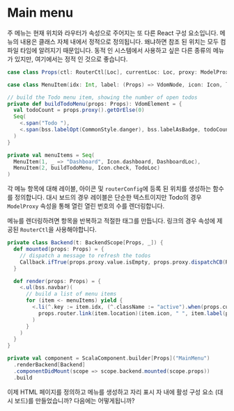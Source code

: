 # Main menu

주 메뉴는 현재 위치와 라우터가 속성으로 주어지는 또 다른 React 구성 요소입니다. 메뉴의 내용은 클래스 자체 내에서 정적으로 정의됩니다. 왜냐하면 참조 된 위치는 모두 컴파일 타임에 알려지기 때문입니다. 동적 인 시스템에서 사용하고 싶은 다른 종류의 메뉴가 있지만, 여기에서는 정적 인 것으로 좋습니다.

```scala
case class Props(ctl: RouterCtl[Loc], currentLoc: Loc, proxy: ModelProxy[Option[Int]])

case class MenuItem(idx: Int, label: (Props) => VdomNode, icon: Icon, location: Loc)

// build the Todo menu item, showing the number of open todos
private def buildTodoMenu(props: Props): VdomElement = {
  val todoCount = props.proxy().getOrElse(0)
  Seq(
    <.span("Todo "),
    <.span(bss.labelOpt(CommonStyle.danger), bss.labelAsBadge, todoCount).when(todoCount > 0)
  )
}

private val menuItems = Seq(
  MenuItem(1, _ => "Dashboard", Icon.dashboard, DashboardLoc),
  MenuItem(2, buildTodoMenu, Icon.check, TodoLoc)
)
```

각 메뉴 항목에 대해 레이블, 아이콘 및 `routerConfig`에 등록 된 위치를 생성하는 함수를 정의합니다. 대시 보드의 경우 레이블은 단순한 텍스트이지만 Todo의 경우 `ModelProxy` 속성을 통해 열린 열린 번호의 수를 렌더링합니다.

메뉴를 렌더링하려면 항목을 반복하고 적절한 태그를 만듭니다. 링크의 경우 속성에 제공된 `RouterCtl`을 사용해야합니다.

```scala
private class Backend(t: BackendScope[Props, _]) {
  def mounted(props: Props) = {
    // dispatch a message to refresh the todos
    Callback.ifTrue(props.proxy.value.isEmpty, props.proxy.dispatchCB(RefreshTodos))
  }

  def render(props: Props) = {
    <.ul(bss.navbar)(
      // build a list of menu items
      for (item <- menuItems) yield {
        <.li(^.key := item.idx, (^.className := "active").when(props.currentLoc == item.location),
          props.router.link(item.location)(item.icon, " ", item.label(props))
        )
      }
    )
  }
}

private val component = ScalaComponent.builder[Props]("MainMenu")
  .renderBackend[Backend]
  .componentDidMount(scope => scope.backend.mounted(scope.props))
  .build
```

이제 HTML 페이지를 정의하고 메뉴를 생성하고 자리 표시 자 내에 활성 구성 요소 (대시 보드)를 만들었습니까? 다음에는 어떻게됩니까?


